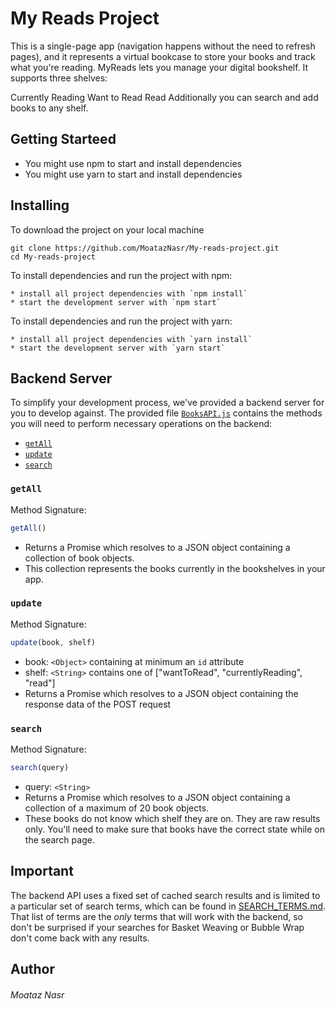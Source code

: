 # My Reads Project

This is a single-page app (navigation happens without the need to refresh pages), and it represents a virtual bookcase to store your books and track what you're reading. MyReads lets you manage your digital bookshelf. It supports three shelves:

Currently Reading
Want to Read
Read
Additionally you can search and add books to any shelf.

## Getting Starteed

* You might use npm to start and install dependencies 
* You might use yarn to start and install dependencies 
## Installing

To download the project  on your local machine

```
git clone https://github.com/MoatazNasr/My-reads-project.git
cd My-reads-project 

```

To install dependencies and run the project with npm:

```
* install all project dependencies with `npm install`
* start the development server with `npm start`

```
To install dependencies and run the project with yarn:

```
* install all project dependencies with `yarn install`
* start the development server with `yarn start`

```

## Backend Server

To simplify your development process, we've provided a backend server for you to develop against. The provided file [`BooksAPI.js`](src/BooksAPI.js) contains the methods you will need to perform necessary operations on the backend:

* [`getAll`](#getall)
* [`update`](#update)
* [`search`](#search)

### `getAll`

Method Signature:

```js
getAll()
```

* Returns a Promise which resolves to a JSON object containing a collection of book objects.
* This collection represents the books currently in the bookshelves in your app.

### `update`

Method Signature:

```js
update(book, shelf)
```

* book: `<Object>` containing at minimum an `id` attribute
* shelf: `<String>` contains one of ["wantToRead", "currentlyReading", "read"]  
* Returns a Promise which resolves to a JSON object containing the response data of the POST request

### `search`

Method Signature:

```js
search(query)
```

* query: `<String>`
* Returns a Promise which resolves to a JSON object containing a collection of a maximum of 20 book objects.
* These books do not know which shelf they are on. They are raw results only. You'll need to make sure that books have the correct state while on the search page.

## Important
The backend API uses a fixed set of cached search results and is limited to a particular set of search terms, which can be found in [SEARCH_TERMS.md](SEARCH_TERMS.md). That list of terms are the _only_ terms that will work with the backend, so don't be surprised if your searches for Basket Weaving or Bubble Wrap don't come back with any results.


## Author

###### Moataz Nasr
